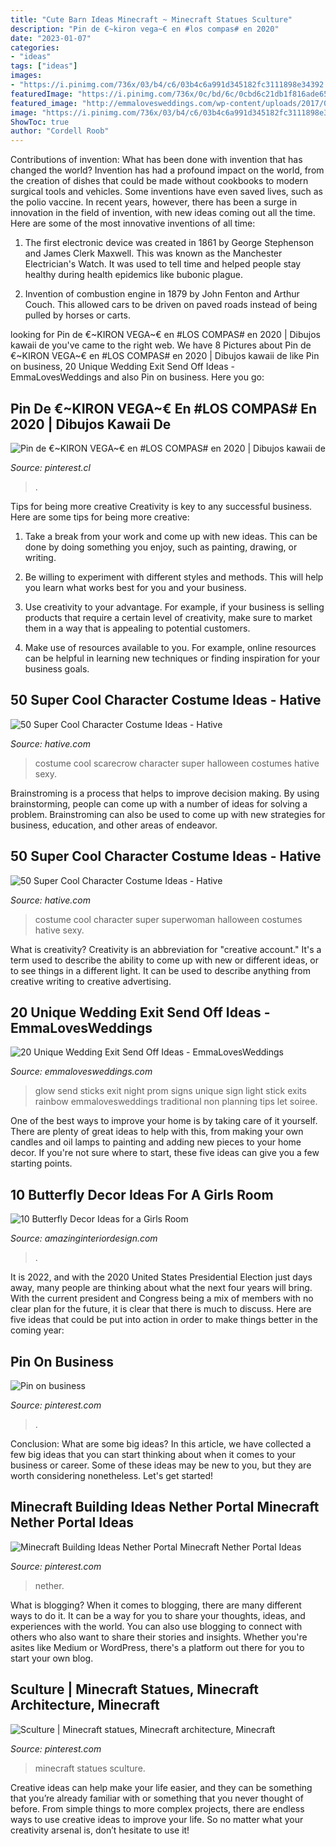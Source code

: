 ```yaml
---
title: "Cute Barn Ideas Minecraft ~ Minecraft Statues Sculture"
description: "Pin de €~kiron vega~€ en #los compas# en 2020"
date: "2023-01-07"
categories:
- "ideas"
tags: ["ideas"]
images:
- "https://i.pinimg.com/736x/03/b4/c6/03b4c6a991d345182fc3111898e34392.jpg"
featuredImage: "https://i.pinimg.com/736x/0c/bd/6c/0cbd6c21db1f816ade6596c2eef617a7.jpg"
featured_image: "http://emmalovesweddings.com/wp-content/uploads/2017/08/wedding-night-send-off-ideas-with-glow-sticks.jpg"
image: "https://i.pinimg.com/736x/03/b4/c6/03b4c6a991d345182fc3111898e34392.jpg"
ShowToc: true
author: "Cordell Roob"
---
```



Contributions of invention: What has been done with invention that has changed the world?
Invention has had a profound impact on the world, from the creation of dishes that could be made without cookbooks to modern surgical tools and vehicles. Some inventions have even saved lives, such as the polio vaccine. In recent years, however, there has been a surge in innovation in the field of invention, with new ideas coming out all the time. Here are some of the most innovative inventions of all time:
1) The first electronic device was created in 1861 by George Stephenson and James Clerk Maxwell. This was known as the Manchester Electrician's Watch. It was used to tell time and helped people stay healthy during health epidemics like bubonic plague.

2) Invention of combustion engine in 1879 by John Fenton and Arthur Couch. This allowed cars to be driven on paved roads instead of being pulled by horses or carts.

	

		
looking for Pin de €~KIRON VEGA~€ en #LOS COMPAS# en 2020 | Dibujos kawaii de you've came to the right web. We have 8 Pictures about Pin de €~KIRON VEGA~€ en #LOS COMPAS# en 2020 | Dibujos kawaii de like Pin on business, 20 Unique Wedding Exit Send Off Ideas - EmmaLovesWeddings and also Pin on business. Here you go:
		
    
## Pin De €~KIRON VEGA~€ En #LOS COMPAS# En 2020 | Dibujos Kawaii De

<img loading=lazy src="https://i.pinimg.com/736x/0c/bd/6c/0cbd6c21db1f816ade6596c2eef617a7.jpg" onerror="this.onerror=null;this.src='https://tse3.mm.bing.net/th?id=OIP.2R1rs1xoDsF9Bk3OdiAocQHaJ4&amp;pid=15.1';" alt="Pin de €~KIRON VEGA~€ en #LOS COMPAS# en 2020 | Dibujos kawaii de">

_Source: pinterest.cl_

>. 

	

Tips for being more creative
Creativity is key to any successful business. Here are some tips for being more creative:
1. Take a break from your work and come up with new ideas. This can be done by doing something you enjoy, such as painting, drawing, or writing.

2. Be willing to experiment with different styles and methods. This will help you learn what works best for you and your business.

3. Use creativity to your advantage. For example, if your business is selling products that require a certain level of creativity, make sure to market them in a way that is appealing to potential customers.

4. Make use of resources available to you. For example, online resources can be helpful in learning new techniques or finding inspiration for your business goals.


    
## 50 Super Cool Character Costume Ideas - Hative

<img loading=lazy src="https://hative.com/wp-content/uploads/2014/10/super-cool-costume-ideas/11-scarecrow-costume.jpg" onerror="this.onerror=null;this.src='https://tse3.mm.bing.net/th?id=OIP.kBGO-qK-kMEda0B8BUMnCwHaLH&amp;pid=15.1';" alt="50 Super Cool Character Costume Ideas - Hative">

_Source: hative.com_

>costume cool scarecrow character super halloween costumes hative sexy. 

	

Brainstroming is a process that helps to improve decision making. By using brainstorming, people can come up with a number of ideas for solving a problem. Brainstroming can also be used to come up with new strategies for business, education, and other areas of endeavor.

    
## 50 Super Cool Character Costume Ideas - Hative

<img loading=lazy src="https://hative.com/wp-content/uploads/2014/10/super-cool-costume-ideas/13-superwoman-costume.jpg" onerror="this.onerror=null;this.src='https://tse3.mm.bing.net/th?id=OIP.UaBbFI7UmNL7FYnLT3LQkQHaLB&amp;pid=15.1';" alt="50 Super Cool Character Costume Ideas - Hative">

_Source: hative.com_

>costume cool character super superwoman halloween costumes hative sexy. 

	

What is creativity?
Creativity is an abbreviation for "creative account." It's a term used to describe the ability to come up with new or different ideas, or to see things in a different light. It can be used to describe anything from creative writing to creative advertising.

    
## 20 Unique Wedding Exit Send Off Ideas - EmmaLovesWeddings

<img loading=lazy src="http://emmalovesweddings.com/wp-content/uploads/2017/08/wedding-night-send-off-ideas-with-glow-sticks.jpg" onerror="this.onerror=null;this.src='https://tse1.mm.bing.net/th?id=OIP.Q4jEzCAN8-yMzRJ45a2AXAHaLH&amp;pid=15.1';" alt="20 Unique Wedding Exit Send Off Ideas - EmmaLovesWeddings">

_Source: emmalovesweddings.com_

>glow send sticks exit night prom signs unique sign light stick exits rainbow emmalovesweddings traditional non planning tips let soiree. 

	

One of the best ways to improve your home is by taking care of it yourself. There are plenty of great ideas to help with this, from making your own candles and oil lamps to painting and adding new pieces to your home decor. If you're not sure where to start, these five ideas can give you a few starting points.

    
## 10 Butterfly Decor Ideas For A Girls Room

<img loading=lazy src="https://www.amazinginteriordesign.com/wp-content/uploads/2017/08/10-Kids-Room-Butterfly-Decor-Ideas-9.jpg" onerror="this.onerror=null;this.src='https://tse2.mm.bing.net/th?id=OIP.QLolQkw_bQJ6k8PhveYBiQHaJ2&amp;pid=15.1';" alt="10 Butterfly Decor Ideas for a Girls Room">

_Source: amazinginteriordesign.com_

>. 

	

It is 2022, and with the 2020 United States Presidential Election just days away, many people are thinking about what the next four years will bring. With the current president and Congress being a mix of members with no clear plan for the future, it is clear that there is much to discuss. Here are five ideas that could be put into action in order to make things better in the coming year: 

    
## Pin On Business

<img loading=lazy src="https://i.pinimg.com/736x/03/b4/c6/03b4c6a991d345182fc3111898e34392.jpg" onerror="this.onerror=null;this.src='https://tse2.mm.bing.net/th?id=OIP.OgbtmTYeatAx8t2DUQLZrAHaKR&amp;pid=15.1';" alt="Pin on business">

_Source: pinterest.com_

>. 

	

Conclusion: What are some big ideas?
In this article, we have collected a few big ideas that you can start thinking about when it comes to your business or career. Some of these ideas may be new to you, but they are worth considering nonetheless. Let's get started!

    
## Minecraft Building Ideas Nether Portal Minecraft Nether Portal Ideas

<img loading=lazy src="https://i.pinimg.com/736x/5f/c2/d5/5fc2d53f6b851606d2cc4fab3829ad08.jpg" onerror="this.onerror=null;this.src='https://tse4.mm.bing.net/th?id=OIP.guYDnbK3WGuZHQ8Qkvpi-wHaLH&amp;pid=15.1';" alt="Minecraft Building Ideas Nether Portal Minecraft Nether Portal Ideas">

_Source: pinterest.com_

>nether. 

	

What is blogging?
When it comes to blogging, there are many different ways to do it. It can be a way for you to share your thoughts, ideas, and experiences with the world. You can also use blogging to connect with others who also want to share their stories and insights. Whether you're asites like Medium or WordPress, there's a platform out there for you to start your own blog.

    
## Sculture | Minecraft Statues, Minecraft Architecture, Minecraft

<img loading=lazy src="https://i.pinimg.com/736x/5c/e3/5c/5ce35cd783422064f8a6d58da79d1664.jpg" onerror="this.onerror=null;this.src='https://tse3.mm.bing.net/th?id=OIP.R0xKXnKhwO7AgSMEJSoyGQHaKR&amp;pid=15.1';" alt="Sculture | Minecraft statues, Minecraft architecture, Minecraft">

_Source: pinterest.com_

>minecraft statues sculture. 

	

Creative ideas can help make your life easier, and they can be something that you’re already familiar with or something that you never thought of before. From simple things to more complex projects, there are endless ways to use creative ideas to improve your life. So no matter what your creativity arsenal is, don’t hesitate to use it!

